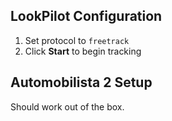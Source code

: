 ## LookPilot Configuration
1. Set protocol to `freetrack`
2. Click **Start** to begin tracking

## Automobilista 2 Setup
Should work out of the box. 
